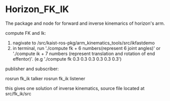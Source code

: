# Horizon_FK_IK
The package and node for forward and inverse kinemarics of horizon's arm. 

compute FK and Ik: 
1. nagivate to /src/kaist-ros-pkg/arm_kinematics_tools/src/ikfastdemo
2. in terminal, run './compute fk + 6 numbers(represent 6 joint angles)' or './compute ik + 7 numbers (represent translation and rotation of end effentor)'. (e.g './compute fk 0.3 0.3 0.3 0.3 0.3 0.3')


publisher and subscriber:

rosrun fk_ik talker
rosrun fk_ik listener
        
this gives one solution of inverse kinematics, source file located at src/fk_ik/src
